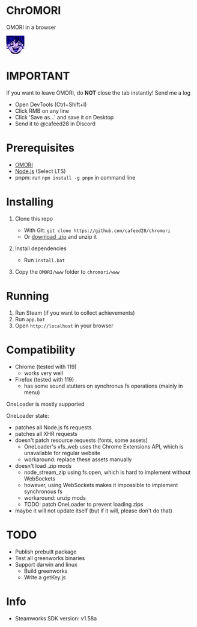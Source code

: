 # ChrOMORI

OMORI in a browser

![hero_capitalism](.github/assets/hero_capitalism.png)

# IMPORTANT

If you want to leave OMORI, do **NOT** close the tab instantly! Send me a log

- Open DevTools (Ctrl+Shift+I)
- Click RMB on any line
- Click 'Save as...' and save it on Desktop
- Send it to @cafeed28 in Discord

# Prerequisites

- [OMORI](https://store.steampowered.com/app/1150690/OMORI)
- [Node.js](https://nodejs.org) (Select LTS)
- pnpm: run `npm install -g pnpm` in command line

# Installing

1. Clone this repo

   - With Git: `git clone https://github.com/cafeed28/chromori`
   - Or [download .zip](https://github.com/cafeed28/chromori/archive/refs/heads/main.zip) and unzip it

1. Install dependencies

   - Run `install.bat`

1. Copy the `OMORI/www` folder to `chromori/www`

# Running

1. Run Steam (if you want to collect achievements)
1. Run `app.bat`
1. Open `http://localhost` in your browser

# Compatibility

- Chrome (tested with 119)
  - works very well
- Firefox (tested with 119)
  - has some sound stutters on synchronus fs operations (mainly in menu)

OneLoader is mostly supported

OneLoader state:

- patches all Node.js fs requests
- patches all XHR requests
- doesn't patch resource requests (fonts, some assets)
  - OneLoader's vfs_web uses the Chrome Extensions API, which is unavailable for regular website
  - workaround: replace these assets manually
- doesn't load .zip mods
  - node_stream_zip using fs.open, which is hard to implement without WebSockets
  - however, using WebSockets makes it impossible to implement synchronous fs
  - workaround: unzip mods
  - TODO: patch OneLoader to prevent loading zips
- maybe it will not update itself (but if it will, please don't do that)

# TODO

- Publish prebuilt package
- Test all greenworks binaries
- Support darwin and linux
  - Build greenworks
  - Write a getKey.js

# Info

- Steamworks SDK version: v1.58a

